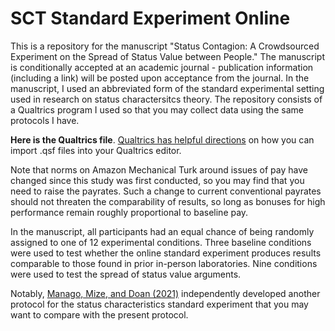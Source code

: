 # SCT Standard Experiment Online
This is a repository for the manuscript "Status Contagion: A Crowdsourced Experiment on the Spread of Status Value between People." The manuscript is conditionally accepted at an academic journal - publication information (including a link) will be posted upon acceptance from the journal. In the manuscript, I used an abbreviated form of the standard experimental setting used in research on status charactersitcs theory. The repository consists of a Qualtrics program I used so that you may collect data using the same protocols I have.

**Here is the Qualtrics file**. [Qualtrics has helpful directions](https://www.qualtrics.com/support/survey-platform/survey-module/survey-tools/import-and-export-surveys) on how you can import .qsf files into your Qualtrics editor. 

Note that norms on Amazon Mechanical Turk around issues of pay have changed since this study was first conducted, so you may find that you need to raise the payrates. Such a change to current conventional payrates should not threaten the comparability of results, so long as bonuses for high performance remain roughly proportional to baseline pay.

In the manuscript, all participants had an equal chance of being randomly assigned to one of 12 experimental conditions. Three baseline conditions were used to test whether the online standard experiment produces results comparable to those found in prior in-person laboratories. Nine conditions were used to test the spread of status value arguments.

Notably, [Manago, Mize, and Doan (2021)](https://github.com/biancamanago/SCTOnlineTasks) independently developed another protocol for the status characteristics standard experiment that you may want to compare with the present protocol.

